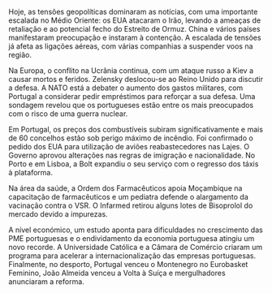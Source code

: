Hoje, as tensões geopolíticas dominaram as notícias, com uma importante escalada no Médio Oriente: os EUA atacaram o Irão, levando a ameaças de retaliação e ao potencial fecho do Estreito de Ormuz. China e vários países manifestaram preocupação e instaram à contenção. A escalada de tensões já afeta as ligações aéreas, com várias companhias a suspender voos na região.

Na Europa, o conflito na Ucrânia continua, com um ataque russo a Kiev a causar mortos e feridos. Zelensky deslocou-se ao Reino Unido para discutir a defesa. A NATO está a debater o aumento dos gastos militares, com Portugal a considerar pedir empréstimos para reforçar a sua defesa. Uma sondagem revelou que os portugueses estão entre os mais preocupados com o risco de uma guerra nuclear.

Em Portugal, os preços dos combustíveis subiram significativamente e mais de 60 concelhos estão sob perigo máximo de incêndio. Foi confirmado o pedido dos EUA para utilização de aviões reabastecedores nas Lajes. O Governo aprovou alterações nas regras de imigração e nacionalidade. No Porto e em Lisboa, a Bolt expandiu o seu serviço com o regresso dos táxis à plataforma.

Na área da saúde, a Ordem dos Farmacêuticos apoia Moçambique na capacitação de farmacêuticos e um pediatra defende o alargamento da vacinação contra o VSR. O Infarmed retirou alguns lotes de Bisoprolol do mercado devido a impurezas.

A nível económico, um estudo aponta para dificuldades no crescimento das PME portuguesas e o endividamento da economia portuguesa atingiu um novo recorde. A Universidade Católica e a Câmara de Comércio criaram um programa para acelerar a internacionalização das empresas portuguesas.
Finalmente, no desporto, Portugal venceu o Montenegro no Eurobasket Feminino, João Almeida venceu a Volta à Suíça e mergulhadores anunciaram a reforma.